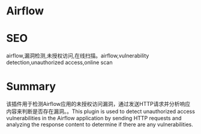 # Airflow
# SEO
airflow,漏洞检测,未授权访问,在线扫描。airflow,vulnerability detection,unauthorized access,online scan
# Summary
该插件用于检测Airflow应用的未授权访问漏洞，通过发送HTTP请求并分析响应内容来判断是否存在漏洞。。This plugin is used to detect unauthorized access vulnerabilities in the Airflow application by sending HTTP requests and analyzing the response content to determine if there are any vulnerabilities.

